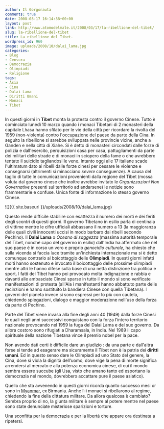 ```yaml
---
author: Il Gorgonauta
comments: true
date: 2008-03-17 16:14:38+00:00
layout: post
link: http://www.atomodelmale.it/2008/03/17/la-ribellione-del-tibet/
slug: la-ribellione-del-tibet
title: La ribellione del Tibet.
wordpress_id: 960
image: uploads/2008/10/dalai_lama.jpg
categories:
- Blog
- Censura
- Democrazia
- Olimpiadi
- Religione
tags:
- Asia
- Cina
- Dalai Lama
- Diritti Umani
- Monaci
- Tibet
---
```


In questi giorni in **Tibet** monta la protesta contro il governo Cinese. Tutto è cominciato lunedì 10 marzo quando i monaci Tibetani di 2 monasteri della capitale Lhasa hanno sfilato per le vie della città per ricordare la rivolta del 1959 (non-violenta) contro l'occupazione del paese da parte della Cina. In seguito la ribellione si sarebbe sviluppata nelle provincie vicine, anche a Ganden e nella città di Xiahe. Si è detto di monasteri circondati dalle forze di polizia e dall'esercito, perquisizioni casa per casa, pattugliamenti da parte dei militari delle strade e di monaci in sciopero della fame o che avrebbero tentato il suicidio tagliandosi le vene. Intanto oggi alle 17 italiane scade l'ultimatum dato ai ribelli dalle forze cinesi per cessare le violenze e consegnarsi (altrimenti si minacciano _severe_ conseguenze). A causa del taglio di tutte le comunicazioni provenienti dalla regione del Tibet (mossa voluta dal governo cinese che inoltre avrebbe invitato le _Organizzazioni Non Governative_ presenti sul territorio ad andarsene) le notizie sono frammentarie e confuse. Unica fonte di informazione lo stesso governo Cinese.

![]({{ site.baseurl }}/uploads/2008/10/dalai_lama.jpg)

Questo rende difficile stabilire con esattezza il numero dei morti e dei feriti degli scontri di questi giorni. Il governo Tibetano in esilio parla di centinaia di vittime mentre le cifre ufficiali abbassano il numero a 13 (la maggioranza delle quali civili innocenti uccisi in modo barbaro dai ribelli secondo Pechino). Il **Dalai Lama** o _Oceano di saggezza_ (massima autorità temporale del Tibet, nonché capo del governo in esilio)  dall'India ha affermato  che nel suo paese è in corso un vero e proprio _genocidio culturale_, ha chiesto che sulla vicenda si faccia luce tramite un'inchiesta internazionale ma si è detto comunque contrario al boicottaggio delle **Olimpiadi**. In questi giorni infatti molti hanno sostenuto e invocato il boicottaggio delle prossime olimpiadi mentre altri le hanno difese sulla base di una netta distinzione tra politica e sport. I fatti del Tibet hanno poi provocato molta indignazione e rabbia  e davanti alle ambasciate Cinesi sparse in tutto il mondo  si sono verificate manifestazioni di protesta (all'Aia i manifestanti hanno abbattuto parte delle recinzioni e hanno sostituito la bandiera Cinese con quella Tibetana). I governi del pianeta invece si sono espressi per lo più con cautela, chiedendo spiegazioni, dialogo e maggior moderazione nell'uso della forza da parte di Pechino.

Parte del Tibet viene invasa alla fine degli anni 40 (1949) dalla forze Cinesi le quali negli anni successivi conquistano con la forza l'intero territorio nazionale provocando nel 1959 la fuga del Dalai Lama e del suo governo. Da allora costoro sono rifugiati a Dharamsala, in India. Nel 1989 il capo spirituale della nazione Tibetana vince il premio nobel per la pace.

Non avendo dati certi è difficile dare un giudizio :  da una parte e dall'altra forse si tende ad esagerare ma sicuramente il Tibet non è la patria dei **diritti umani**. Ed in questo senso dare le Olimpiadi ad uno Stato del genere, la Cina, dove si viola la dignità dell'uomo, dove vige la pena di morte significa arrendersi al mercato e alla potenza economica cinese, di cui il mondo sembra essere succube (gli Usa, visto che amano tanto ed esportano la democrazia nel mondo, dovrebbero accattare pure il paese asiatico).

Quello che sta avvenendo in questi giorni ricorda quanto successo mesi or sono in [Myanmar](/2007/09/27/myanmar-continua-la-rivolta.html), ex Birmania. Anche lì i monaci si ribellarono al regime, chiedendo la fine della dittatura militare. Da allora qualcosa è cambiato? Sembra proprio di no,  la giunta militare è sempre al potere mentre nel paese sono state denunciate misteriose sparizioni e torture.

Una sconfitta per la democrazia e per la libertà che appare ora destinata a ripetersi.
